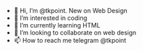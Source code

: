- 👋 Hi, I’m @tkpoint. New on Web Design
- 👀 I’m interested in coding
- 🌱 I’m currently learning HTML
- 💞️ I’m looking to collaborate on web design
- 📫 How to reach me telegram @tkpoint





<!---
tkpoint/tkpoint is a ✨ special ✨ repository because its `README.md` (this file) appears on your GitHub profile.
You can click the Preview link to take a look at your changes.
--->
